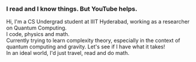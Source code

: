 ### I read and I know things. But YouTube helps. <br/>

Hi, I'm a CS Undergrad student at IIIT Hyderabad, working as a researcher on Quantum Computing. <br/> 
I <i class="fas fa-heart"></i> code, physics and math. <br/> 
Currently trying to learn complexity theory, especially in the context of quantum computing and gravity. Let's see if I have what it takes! <br/> 
In an ideal world, I'd just travel, read and do math. <br/> 

